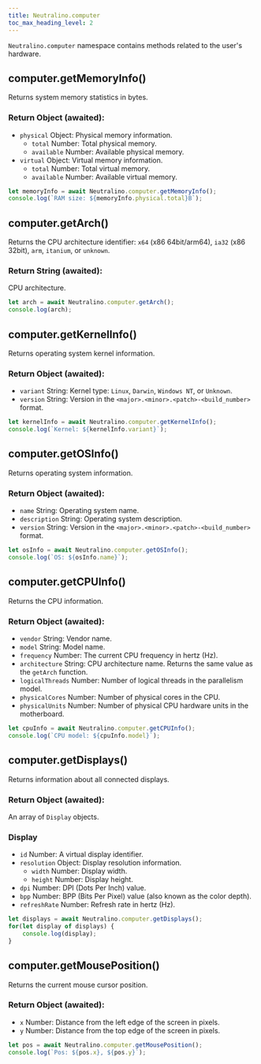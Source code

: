 ```yaml
---
title: Neutralino.computer
toc_max_heading_level: 2
---
```


`Neutralino.computer` namespace contains methods related to the user's hardware.

## computer.getMemoryInfo()
Returns system memory statistics in bytes.

### Return Object (awaited):

- `physical` Object: Physical memory information.
    - `total` Number: Total physical memory.
    - `available` Number: Available physical memory.
- `virtual` Object: Virtual memory information.
    - `total` Number: Total virtual memory.
    - `available` Number: Available virtual memory.

```js
let memoryInfo = await Neutralino.computer.getMemoryInfo();
console.log(`RAM size: ${memoryInfo.physical.total}B`);
```

## computer.getArch()
Returns the CPU architecture identifier: `x64` (x86 64bit/arm64), `ia32` (x86 32bit), `arm`, `itanium`,
or `unknown`.

### Return String (awaited):
CPU architecture.


```js
let arch = await Neutralino.computer.getArch();
console.log(arch);
```

## computer.getKernelInfo()
Returns operating system kernel information.

### Return Object (awaited):
- `variant` String: Kernel type: `Linux`, `Darwin`, `Windows NT`, or `Unknown`.
- `version` String: Version in the `<major>.<minor>.<patch>-<build_number>` format.


```js
let kernelInfo = await Neutralino.computer.getKernelInfo();
console.log(`Kernel: ${kernelInfo.variant}`);
```

## computer.getOSInfo()
Returns operating system information.

### Return Object (awaited):
- `name` String: Operating system name.
- `description` String: Operating system description.
- `version` String: Version in the `<major>.<minor>.<patch>-<build_number>` format.


```js
let osInfo = await Neutralino.computer.getOSInfo();
console.log(`OS: ${osInfo.name}`);
```

## computer.getCPUInfo()
Returns the CPU information.

### Return Object (awaited):
- `vendor` String: Vendor name.
- `model` String: Model name.
- `frequency` Number: The current CPU frequency in hertz (Hz).
- `architecture` String: CPU architecture name. Returns the same value as the `getArch` function.
- `logicalThreads` Number: Number of logical threads in the parallelism model.
- `physicalCores` Number: Number of physical cores in the CPU.
- `physicalUnits` Number: Number of physical CPU hardware units in the motherboard.


```js
let cpuInfo = await Neutralino.computer.getCPUInfo();
console.log(`CPU model: ${cpuInfo.model}`);
```

## computer.getDisplays()
Returns information about all connected displays.

### Return Object (awaited):
An array of `Display` objects.

### Display
- `id` Number: A virtual display identifier.
- `resolution` Object: Display resolution information.
    - `width` Number: Display width.
    - `height` Number: Display height.
- `dpi` Number: DPI (Dots Per Inch) value.
- `bpp` Number: BPP (Bits Per Pixel) value (also known as the color depth).
- `refreshRate` Number: Refresh rate in hertz (Hz).


```js
let displays = await Neutralino.computer.getDisplays();
for(let display of displays) {
    console.log(display);
}
```

## computer.getMousePosition()
Returns the current mouse cursor position.

### Return Object (awaited):
- `x` Number: Distance from the left edge of the screen in pixels.
- `y` Number: Distance from the top edge of the screen in pixels.


```js
let pos = await Neutralino.computer.getMousePosition();
console.log(`Pos: ${pos.x}, ${pos.y}`);
```
